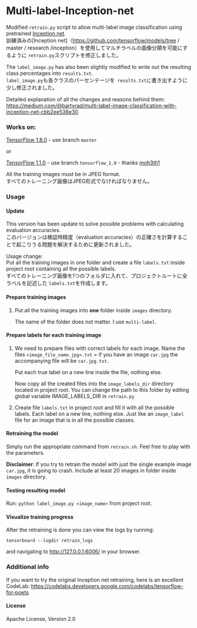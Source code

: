 # Multi-label-Inception-net
Modified `retrain.py` script to allow multi-label image classification using pretrained [Inception net](https://github.com/tensorflow/models/tree/master/research/inception).  
訓練済みの[Inception net]（https://github.com/tensorflow/models/tree / master / research /inception）を使用してマルチラベルの画像分類を可能にするように `retrain.py`スクリプトを修正しました。


The `label_image.py` has also been slightly modified to write out the resulting class percentages into `results.txt`.   
`label_image.py`も各クラスのパーセンテージを` results.txt`に書き出すように少し修正されました。

Detailed explanation of all the changes and reasons behind them: 
https://medium.com/@bartyrad/multi-label-image-classification-with-inception-net-cbb2ee538e30


### Works on:
[TensorFlow 1.8.0](https://github.com/tensorflow/tensorflow/releases/tag/v1.8.0) - use branch `master`

or

[TensorFlow 1.1.0](https://github.com/tensorflow/tensorflow/releases/tag/v1.1.0) - use branch `tensorflow_1.0` - thanks [moh3th1](https://github.com/moh3th1)

All the training images must be in JPEG format.  
すべてのトレーニング画像はJPEG形式でなければなりません。


### Usage

#### Update
This version has been update to solve possible problems with calculating evaluation accuracies.  
このバージョンは検証時精度（evaluation accuracies）の正確さを計算することで起こりうる問題を解決するために更新されました。

Usage change:  
Put all the training images in one folder and create a file `labels.txt` inside project root containing all the possible labels.  
すべてのトレーニング画像を1つのフォルダに入れて、プロジェクトルートに全ラベルを記述した `labels.txt`を作成します。


#### Prepare training images
1. Put all the training images into **one** folder inside `images` directory.

   The name of the folder does not matter. I use `multi-label`.

#### Prepare labels for each training image
1. We need to prepare files with correct labels for each image.
   Name the files `<image_file_name.jpg>.txt` = if you have an image `car.jpg` the accompanying file will be `car.jpg.txt`. 

   Put each true label on a new line inside the file, nothing else.

   Now copy all the created files into the `image_labels_dir` directory located in project root.
   You can change the path to this folder by editing global variable IMAGE_LABELS_DIR in `retrain.py`

2. Create file `labels.txt` in project root and fill it with all the possible labels. 
   Each label on a new line, nothing else.
   Just like an `image_label` file for an image that is in all the possible classes.

#### Retraining the model
Simply run the appropriate command from `retrain.sh`.
Feel free to play with the parameters.

**Disclaimer**: If you try to retrain the model with just the single example image `car.jpg`, it is going to crash.
Include at least 20 images in folder inside `images` directory.

#### Testing resulting model
Run: `python label_image.py <image_name>` from project root.

#### Visualize training progress
After the retraining is done you can view the logs by running:

`tensorboard --logdir retrain_logs`

and navigating to http://127.0.0.1:6006/ in your browser.


### Additional info
If you want to try the original Inception net retraining, here is an excellent CodeLab: https://codelabs.developers.google.com/codelabs/tensorflow-for-poets

#### License
Apache License, Version 2.0
